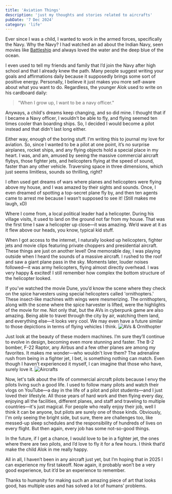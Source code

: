 ```yaml
---
title: 'Aviation Things'
description: 'just my thoughts and stories related to aircrafts'
pubDate: '7 Dec 2024'
category: 'life'
---
```


Ever since I was a child, I wanted to work in the armed forces, specifically the Navy. Why the Navy? I had watched an ad about the Indian Navy, seen movies like [Battleship](https://en.wikipedia.org/wiki/Battleship_(film)) and always loved the water and the deep blue of the ocean.

I even used to tell my friends and family that I’d join the Navy after high school and that I already knew the path. Many people suggest writing your goals and affirmations daily because it supposedly brings some sort of positive energy. Personally, I believe it just makes you more self-aware about what you want to do. Regardless, the younger Alok used to write on his cardboard daily:
> "When I grow up, I want to be a navy officer." 

Anyways, a child's dreams keep changing, and so did mine. I thought that if I became a Navy officer, I wouldn't be able to fly, and flying seemed ten times cooler than boarding ships. So, I decided I would become a pilot instead and that didn't last long either. 

Either way, enough of the boring stuff. I’m writing this to journal my love for aviation. So, since I wanted to be a pilot at one point, it’s no surprise airplanes, rocket ships, and any flying objects hold a special place in my heart. I was, and am, amused by seeing the massive commercial aircraft flybys, those fighter jets, and helicopters flying at the speed of sound, faster than any other vehicle. Traversing space in three dimensions, which just seems limitless, sounds so thrilling, right?

I often used get dreams of wars where planes and helicopters were flying above my house, and I was amazed by their sights and sounds. Once, I even dreamed of spotting a top-secret plane fly by, and then ten agents came to arrest me because I wasn’t supposed to see it! (Still makes me laugh, xD)

Where I come from, a local political leader had a helicopter. During his village visits, it used to land on the ground not far from my house. That was the first time I saw a helicopter up close—it was amazing. We’d wave at it as it flew above our heads, you know, typical kid stuff.

When I got access to the internet, I naturally looked up helicopters, fighter jets and movie clips featuring private choppers and presidential aircraft. These things are just on another level!
One memorable day, I was playing outside when I heard the sounds of a massive aircraft. I rushed to the roof and saw a giant plane pass in the sky. Moments later, louder noises followed—it was army helicopters, flying almost directly overhead. I was very happy & excited! I still remember how complex the bottom structure of the helicopter looked.

If you’ve watched the movie Dune, you’d know the scene where they check on the spice harvesters using special helicopters called 'ornithopters.' These insect-like machines with wings were mesmerizing. The ornithopters, along with the scene where the spice harvester is lifted, were the highlights of the movie for me. Not only that, but the AVs in cyberpunk game are also amazing. Being able to travel through the city by air, watching them land, and everything else—it looks very cool. We may even have a future similar to those depictions in terms of flying vehicles I think.
![AVs & Ornithopter](https://i.imgur.com/zcgZ1XP.jpg)

Just look at the beauty of these modern machines. I’m sure they’ll continue to evolve in design, becoming even more stunning and faster. The B-2 bomber, F-22 Raptor, any Airbus and a few other planes are among my favorites. It makes me wonder—who wouldn't love them? The adrenaline rush from being in a fighter jet, I bet, is something nothing can match. Even though I haven’t experienced it myself, I can imagine that those who have, surely love it.
![Aircrafts](https://i.imgur.com/SlQIG5U.jpg)


Now, let's talk about the life of commercial aircraft pilots because I envy the pilots living such a good life. I used to follow many pilots and watch their vlogs on YouTube—a day in the life of a pilot and pilot students—and I just loved their lifestyle. All those years of hard work and then flying every day, enjoying all the facilities, different planes, and staff and traveling to multiple countries—it's just magical. For people who really enjoy their job, well I think it can be anyone, but pilots are surely one of those kinds. Obviously, I'm only seeing the bright side, but sure, there are challenges too, like messed-up sleep schedules and the responsibility of hundreds of lives on every flight. But then again, every job has some not-so-good things.

In the future, if I get a chance, I would love to be in a fighter jet, the ones where there are two pilots, and I’d love to fly it for a few hours. I think that’d make the child Alok in me really happy.

All in all, I haven’t been in any aircraft just yet, but I’m hoping that in 2025 I can experience my first takeoff. Now again, it probably won’t be a very good experience, but it’d be an experience to remember.

Thanks to humanity for making such an amazing piece of art that looks good, has multiple uses and has solved a lot of humans’ problems.